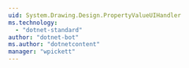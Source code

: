 ```yaml
---
uid: System.Drawing.Design.PropertyValueUIHandler
ms.technology: 
  - "dotnet-standard"
author: "dotnet-bot"
ms.author: "dotnetcontent"
manager: "wpickett"
---
```

